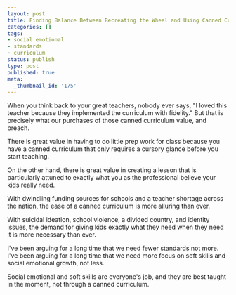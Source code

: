 ```yaml
---
layout: post
title: Finding Balance Between Recreating the Wheel and Using Canned Curriculum
categories: []
tags:
- social emotional
- standards
- curriculum
status: publish
type: post
published: true
meta:
  _thumbnail_id: '175'
---
```


When you think back to your great teachers, nobody ever says, "I loved this teacher because they implemented the curriculum with fidelity." But that is precisely what our purchases of those canned curriculum value, and preach.

There is great value in having to do little prep work for class because you have a canned curriculum that only requires a cursory glance before you start teaching.

On the other hand, there is great value in creating a lesson that is particularly attuned to exactly what you as the professional believe your kids really need.

With dwindling funding sources for schools and a teacher shortage across the nation, the ease of a canned curriculum is more alluring than ever.

With suicidal ideation, school violence, a divided country, and identity issues, the demand for giving kids exactly what they need when they need it is more necessary than ever.

I've been arguing for a long time that we need fewer standards not more.  I've been arguing for a long time that we need more focus on soft skills and social emotional growth, not less.

Social emotional and soft skills are everyone's job, and they are best taught in the moment, not through a canned curriculum.
